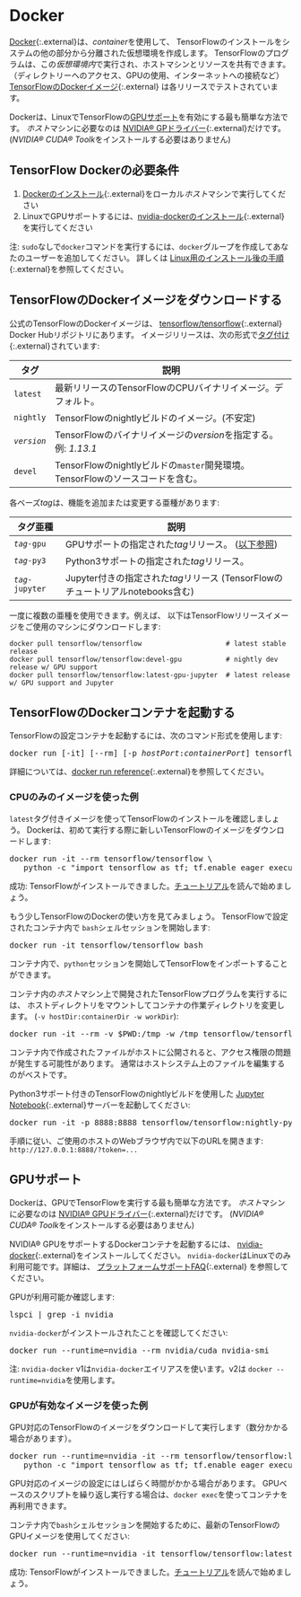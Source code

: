 # Docker

[Docker](https://docs.docker.com/install/){:.external}は、*container*を使用して、
TensorFlowのインストールをシステムの他の部分から分離された仮想環境を作成します。
TensorFlowのプログラムは、この*仮想環境内*で実行され、ホストマシンとリソースを共有できます。
（ディレクトリーへのアクセス、GPUの使用、インターネットへの接続など）
[TensorFlowのDockerイメージ](https://hub.docker.com/r/tensorflow/tensorflow/){:.external}
は各リリースでテストされています。

Dockerは、LinuxでTensorFlowの[GPUサポート](./gpu.md)を有効にする最も簡単な方法です。
*ホスト*マシンに必要なのは
[NVIDIA® GPドライバー](https://github.com/NVIDIA/nvidia-docker/wiki/Frequently-Asked-Questions#how-do-i-install-the-nvidia-driver){:.external}だけです。
(*NVIDIA® CUDA® Toolk*をインストールする必要はありません)


## TensorFlow Dockerの必要条件

1. [Dockerのインストール](https://docs.docker.com/install/){:.external}をローカル*ホスト*マシンで実行してください
2. LinuxでGPUサポートするには、[nvidia-dockerのインストール](https://github.com/NVIDIA/nvidia-docker){:.external}を実行してください

注: `sudo`なしで`docker`コマンドを実行するには、`docker`グループを作成してあなたのユーザーを追加してください。
詳しくは
[Linux用のインストール後の手順](https://docs.docker.com/install/linux/linux-postinstall/){:.external}を参照してください。


## TensorFlowのDockerイメージをダウンロードする

公式のTensorFlowのDockerイメージは、
[tensorflow/tensorflow](https://hub.docker.com/r/tensorflow/tensorflow/){:.external}
Docker Hubリポジトリにあります。
イメージリリースは、次の形式で[タグ付け](https://hub.docker.com/r/tensorflow/tensorflow/tags/){:.external}されています:

| タグ        | 説明                                                                                              |
| ---         | ---                                                                                               |
| `latest`    | 最新リリースのTensorFlowのCPUバイナリイメージ。デフォルト。                                       |
| `nightly`   | TensorFlowのnightlyビルドのイメージ。(不安定)                                                     |
| *`version`* | TensorFlowのバイナリイメージの*version*を指定する。例: *1.13.1*                                   |
| `devel`     | TensorFlowのnightlyビルドの`master`開発環境。TensorFlowのソースコードを含む。                     |

各ベーズ*tag*は、機能を追加または変更する亜種があります:

| タグ亜種          | 説明                                                                              |
| ---               | ---                                                                               |
| *`tag`*`-gpu`     | GPUサポートの指定された*tag*リリース。 ([以下参照](#gpu_support))                 |
| *`tag`*`-py3`     | Python3サポートの指定された*tag*リリース。                                        |
| *`tag`*`-jupyter` | Jupyter付きの指定された*tag*リリース (TensorFlowのチュートリアルnotebooks含む)    |

一度に複数の亜種を使用できます。例えば、
以下はTensorFlowリリースイメージをご使用のマシンにダウンロードします:

<pre class="devsite-click-to-copy prettyprint lang-bsh">
<code class="devsite-terminal">docker pull tensorflow/tensorflow                     # latest stable release</code>
<code class="devsite-terminal">docker pull tensorflow/tensorflow:devel-gpu           # nightly dev release w/ GPU support</code>
<code class="devsite-terminal">docker pull tensorflow/tensorflow:latest-gpu-jupyter  # latest release w/ GPU support and Jupyter</code>
</pre>


## TensorFlowのDockerコンテナを起動する

TensorFlowの設定コンテナを起動するには、次のコマンド形式を使用します:

<pre class="devsite-terminal devsite-click-to-copy">
docker run [-it] [--rm] [-p <em>hostPort</em>:<em>containerPort</em>] tensorflow/tensorflow[:<em>tag</em>] [<em>command</em>]
</pre>

詳細については、[docker run reference](https://docs.docker.com/engine/reference/run/){:.external}を参照してください。

### CPUのみのイメージを使った例

`latest`タグ付きイメージを使ってTensorFlowのインストールを確認しましょう。
Dockerは、初めて実行する際に新しいTensorFlowのイメージをダウンロードします:

<pre class="devsite-terminal devsite-click-to-copy prettyprint lang-bsh">
docker run -it --rm tensorflow/tensorflow \
   python -c "import tensorflow as tf; tf.enable_eager_execution(); print(tf.reduce_sum(tf.random_normal([1000, 1000])))"
</pre>

成功: TensorFlowがインストールできました。[チュートリアル](../tutorials)を読んで始めましょう。

もう少しTensorFlowのDockerの使い方を見てみましょう。
TensorFlowで設定されたコンテナ内で `bash`シェルセッションを開始します:

<pre class="devsite-terminal devsite-click-to-copy">
docker run -it tensorflow/tensorflow bash
</pre>

コンテナ内で、`python`セッションを開始してTensorFlowをインポートすることができます。

コンテナ内の*ホスト*マシン上で開発されたTensorFlowプログラムを実行するには、
ホストディレクトリをマウントしてコンテナの作業ディレクトリを変更します。
(`-v hostDir:containerDir -w workDir`):

<pre class="devsite-terminal devsite-click-to-copy prettyprint lang-bsh">
docker run -it --rm -v $PWD:/tmp -w /tmp tensorflow/tensorflow python ./script.py
</pre>

コンテナ内で作成されたファイルがホストに公開されると、アクセス権限の問題が発生する可能性があります。
通常はホストシステム上のファイルを編集するのがベストです。

Python3サポート付きのTensorFlowのnightlyビルドを使用した
[Jupyter Notebook](https://jupyter.org/){:.external}サーバーを起動してください:

<pre class="devsite-terminal devsite-click-to-copy">
docker run -it -p 8888:8888 tensorflow/tensorflow:nightly-py3-jupyter
</pre>

手順に従い、ご使用のホストのWebブラウザ内で以下のURLを開きます:
`http://127.0.0.1:8888/?token=...`


## GPUサポート

Dockerは、GPUでTensorFlowを実行する最も簡単な方法です。
*ホスト*マシンに必要なのは
[NVIDIA® GPUドライバー](https://github.com/NVIDIA/nvidia-docker/wiki/Frequently-Asked-Questions#how-do-i-install-the-nvidia-driver){:.external}だけです。
(*NVIDIA® CUDA® Toolk*をインストールする必要はありません)

NVIDIA® GPUをサポートするDockerコンテナを起動するには、
[nvidia-docker](https://github.com/NVIDIA/nvidia-docker){:.external}をインストールしてください。
`nvidia-docker`はLinuxでのみ利用可能です。詳細は、
[プラットフォームサポートFAQ](https://github.com/NVIDIA/nvidia-docker/wiki/Frequently-Asked-Questions#platform-support){:.external}
を参照してください。

GPUが利用可能か確認します:

<pre class="devsite-terminal devsite-click-to-copy">
lspci | grep -i nvidia
</pre>

`nvidia-docker`がインストールされたことを確認してください:

<pre class="devsite-terminal devsite-click-to-copy">
docker run --runtime=nvidia --rm nvidia/cuda nvidia-smi
</pre>

注: `nvidia-docker` v1は`nvidia-docker`エイリアスを使います。v2は `docker --runtime=nvidia`を使用します。

### GPUが有効なイメージを使った例

GPU対応のTensorFlowのイメージをダウンロードして実行します（数分かかる場合があります）。

<pre class="devsite-terminal devsite-click-to-copy prettyprint lang-bsh">
docker run --runtime=nvidia -it --rm tensorflow/tensorflow:latest-gpu \
   python -c "import tensorflow as tf; tf.enable_eager_execution(); print(tf.reduce_sum(tf.random_normal([1000, 1000])))"
</pre>

GPU対応のイメージの設定にはしばらく時間がかかる場合があります。
GPUベースのスクリプトを繰り返し実行する場合は、`docker exec`を使ってコンテナを再利用できます。

コンテナ内で`bash`シェルセッションを開始するために、最新のTensorFlowのGPUイメージを使用してください:

<pre class="devsite-terminal devsite-click-to-copy">
docker run --runtime=nvidia -it tensorflow/tensorflow:latest-gpu bash
</pre>

成功: TensorFlowがインストールできました。[チュートリアル](../tutorials)を読んで始めましょう。
